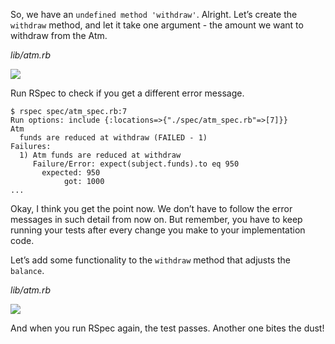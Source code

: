 So, we have an `undefined method 'withdraw'`. Alright. Let’s create the `withdraw` method, and let it take one argument - the amount we want to withdraw from the Atm.

_lib/atm.rb_

![](https://cdn.fs.teachablecdn.com/ADNupMnWyR7kCWRvm76Laz/resize=width:1000/https://www.filepicker.io/api/file/hYR42Z4PSAOLGHiUtwgQ)

Run RSpec to check if you get a different error message.
```
$ rspec spec/atm_spec.rb:7
Run options: include {:locations=>{"./spec/atm_spec.rb"=>[7]}}
Atm
  funds are reduced at withdraw (FAILED - 1)
Failures:
  1) Atm funds are reduced at withdraw
     Failure/Error: expect(subject.funds).to eq 950
       expected: 950
            got: 1000
...
```
Okay, I think you get the point now. We don’t have to follow the error messages in such detail from now on. But remember, you have to keep running your tests after every change you make to your implementation code.

Let’s add some functionality to the `withdraw` method that adjusts the `balance`.

_lib/atm.rb_

![](https://cdn.fs.teachablecdn.com/ADNupMnWyR7kCWRvm76Laz/resize=width:1000/https://www.filepicker.io/api/file/iXFYNKoIS2WcWKUGy5Wg)

And when you run RSpec again, the test passes. Another one bites the dust!